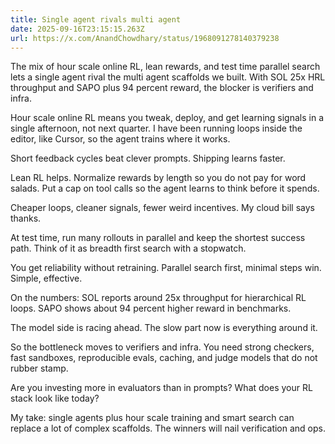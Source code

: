 ```yaml
---
title: Single agent rivals multi agent
date: 2025-09-16T23:15:15.263Z
url: https://x.com/AnandChowdhary/status/1968091278140379238
---
```


The mix of hour scale online RL, lean rewards, and test time parallel search lets a single agent rival the multi agent scaffolds we built. With SOL 25x HRL throughput and SAPO plus 94 percent reward, the blocker is verifiers and infra.  
  
Hour scale online RL means you tweak, deploy, and get learning signals in a single afternoon, not next quarter. I have been running loops inside the editor, like Cursor, so the agent trains where it works.  
  
Short feedback cycles beat clever prompts. Shipping learns faster.  
  
Lean RL helps. Normalize rewards by length so you do not pay for word salads. Put a cap on tool calls so the agent learns to think before it spends.  
  
Cheaper loops, cleaner signals, fewer weird incentives. My cloud bill says thanks.  
  
At test time, run many rollouts in parallel and keep the shortest success path. Think of it as breadth first search with a stopwatch.  
  
You get reliability without retraining. Parallel search first, minimal steps win. Simple, effective.  
  
On the numbers: SOL reports around 25x throughput for hierarchical RL loops. SAPO shows about 94 percent higher reward in benchmarks.  
  
The model side is racing ahead. The slow part now is everything around it.  
  
So the bottleneck moves to verifiers and infra. You need strong checkers, fast sandboxes, reproducible evals, caching, and judge models that do not rubber stamp.  
  
Are you investing more in evaluators than in prompts? What does your RL stack look like today?  
  
My take: single agents plus hour scale training and smart search can replace a lot of complex scaffolds. The winners will nail verification and ops.
